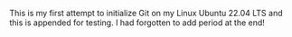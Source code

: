 This is my first attempt to initialize Git on my Linux Ubuntu 22.04 LTS
and this is appended for testing. I had forgotten to add period at the end!
